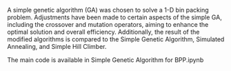 A simple genetic algorithm (GA) was chosen to solve a 1-D bin packing problem. 
Adjustments have been made to certain aspects of the simple GA, including the crossover and mutation operators, aiming to enhance the optimal solution and overall efficiency. 
Additionally, the result of the modified algorithms is compared to the Simple Genetic Algorithm, Simulated Annealing, and Simple Hill Climber.

The main code is available in Simple Genetic Algorithm for BPP.ipynb
